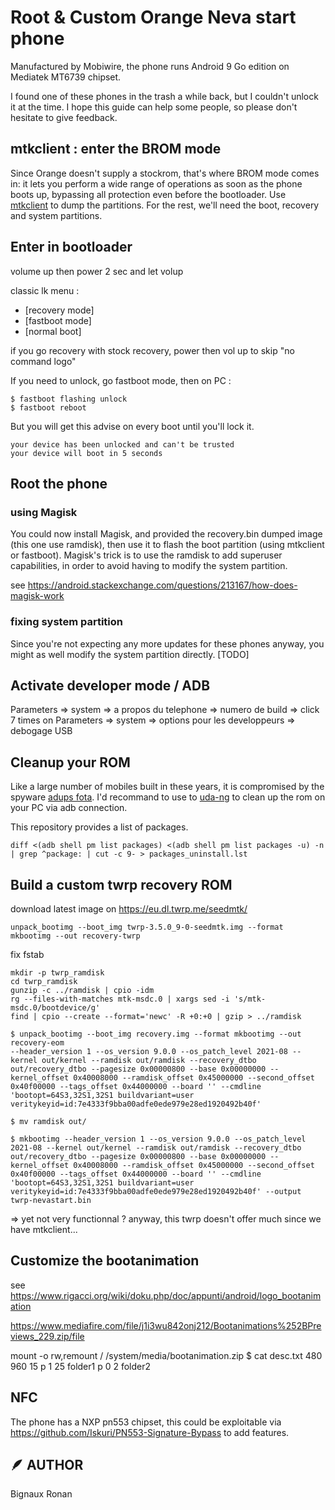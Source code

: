 # Root & Custom Orange Neva start phone


Manufactured by Mobiwire, the phone runs Android 9 Go edition on Mediatek MT6739 chipset.

I found one of these phones in the trash a while back, but I couldn't unlock it at the time. I hope this guide can help some people, so please don't hesitate to give feedback. 

## mtkclient : enter the BROM mode

Since Orange doesn't supply a stockrom, that's where BROM mode comes in: it lets you perform a wide range of operations as soon as the phone boots up, bypassing all protection even before the bootloader. Use [mtkclient](https://github.com/bkerler/mtkclient) to dump the partitions. For the rest, we'll need the boot, recovery and system partitions. 

## Enter in bootloader

volume up then power 2 sec and let volup

classic lk menu :

* [recovery	mode]
* [fastboot	mode]
* [normal	boot]

if you go recovery with stock recovery, power then vol up to skip "no command logo" 

If you need to unlock, go fastboot mode, then on PC : 

```
$ fastboot flashing unlock
$ fastboot reboot
```

But you will get this advise on every boot until you'll lock it.
```
your device has been unlocked and can't be trusted
your device will boot in 5 seconds
```

## Root the phone 

### using Magisk

You could now install Magisk, and provided the recovery.bin dumped image (this one use ramdisk), then use it to flash the boot partition (using mtkclient or fastboot). Magisk's trick is to use the ramdisk to add superuser capabilities, in order to avoid having to modify the system partition.

see https://android.stackexchange.com/questions/213167/how-does-magisk-work

### fixing system partition

Since you're not expecting any more updates for these phones anyway, you might as well modify the system partition directly. [TODO]

## Activate developer mode / ADB

Parameters => system => a propos du telephone => numero de build => click 7 times on
Parameters => system => options pour les developpeurs => debogage USB

## Cleanup your ROM

Like a large number of mobiles built in these years, it is compromised by the spyware [adups fota](https://securityblog.switch.ch/2017/02/28/adups-the-spy-in-your-pocket/). I'd recommand to use to [uda-ng](https://github.com/Universal-Debloater-Alliance/universal-android-debloater-next-generation) to clean up the rom on your PC via adb connection.

This repository provides a list of packages.
```
diff <(adb shell pm list packages) <(adb shell pm list packages -u) -n | grep ^package: | cut -c 9- > packages_uninstall.lst
```

## Build a custom twrp recovery ROM

download latest image on https://eu.dl.twrp.me/seedmtk/

```
unpack_bootimg --boot_img twrp-3.5.0_9-0-seedmtk.img --format mkbootimg --out recovery-twrp
```

fix fstab

```
mkdir -p twrp_ramdisk
cd twrp_ramdisk
gunzip -c ../ramdisk | cpio -idm
rg --files-with-matches mtk-msdc.0 | xargs sed -i 's/mtk-msdc.0/bootdevice/g'
find | cpio --create --format='newc' -R +0:+0 | gzip > ../ramdisk
```

```
$ unpack_bootimg --boot_img recovery.img --format mkbootimg --out recovery-eom
--header_version 1 --os_version 9.0.0 --os_patch_level 2021-08 --kernel out/kernel --ramdisk out/ramdisk --recovery_dtbo out/recovery_dtbo --pagesize 0x00000800 --base 0x00000000 --kernel_offset 0x40008000 --ramdisk_offset 0x45000000 --second_offset 0x40f00000 --tags_offset 0x44000000 --board '' --cmdline 'bootopt=64S3,32S1,32S1 buildvariant=user veritykeyid=id:7e4333f9bba00adfe0ede979e28ed1920492b40f'

$ mv ramdisk out/

$ mkbootimg --header_version 1 --os_version 9.0.0 --os_patch_level 2021-08 --kernel out/kernel --ramdisk out/ramdisk --recovery_dtbo out/recovery_dtbo --pagesize 0x00000800 --base 0x00000000 --kernel_offset 0x40008000 --ramdisk_offset 0x45000000 --second_offset 0x40f00000 --tags_offset 0x44000000 --board '' --cmdline 'bootopt=64S3,32S1,32S1 buildvariant=user veritykeyid=id:7e4333f9bba00adfe0ede979e28ed1920492b40f' --output twrp-nevastart.bin
```

=> yet not very functionnal ? anyway, this twrp doesn't offer much since we have
mtkclient...


## Customize the bootanimation

see https://www.rigacci.org/wiki/doku.php/doc/appunti/android/logo_bootanimation

https://www.mediafire.com/file/j1i3wu842onj212/Bootanimations%252BPreviews_229.zip/file

mount -o rw,remount /
/system/media/bootanimation.zip
$ cat desc.txt 
480 960 15
p 1 25 folder1
p 0 2 folder2

## NFC 

The phone has a NXP pn553 chipset, this could be exploitable via
https://github.com/Iskuri/PN553-Signature-Bypass to add features.

## 🪶 AUTHOR

Bignaux Ronan